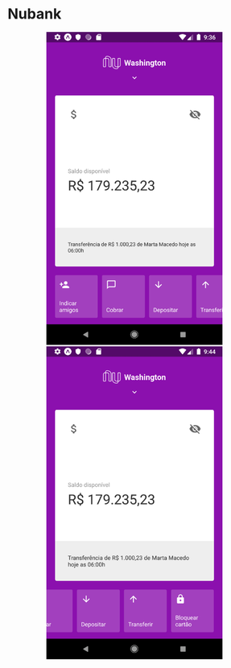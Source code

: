 # Nubank

<p align="center">
    <img src="img/nubank-1.png" width="350" >
    <img src="img/nubank-2.png" width="350" >
</p>
